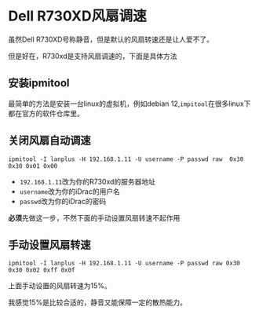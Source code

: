 # Dell R730XD风扇调速

虽然Dell R730XD号称静音，但是默认的风扇转速还是让人爱不了。

但是好在，R730xd是支持风扇调速的，下面是具体方法

## 安装ipmitool

最简单的方法是安装一台linux的虚拟机，例如debian 12,`impitool`在很多linux下都在官方的软件仓库里。

## 关闭风扇自动调速

```
ipmitool -I lanplus -H 192.168.1.11 -U username -P passwd raw  0x30 0x30 0x01 0x00
```

- `192.168.1.11`改为你的R730xd的服务器地址
- `username`改为你的iDrac的用户名
- `passwd`改为你的iDrac的密码

**必须**先做这一步，不然下面的手动设置风扇转速不起作用

## 手动设置风扇转速

```
ipmitool -I lanplus -H 192.168.1.11 -U username -P passwd raw 0x30 0x30 0x02 0xff 0x0f
```

上面手动设置的风扇转速为15%。

我感觉15%是比较合适的，静音又能保障一定的散热能力。

